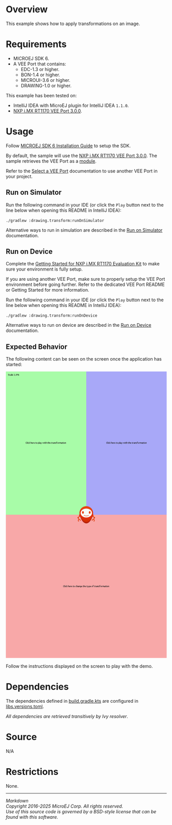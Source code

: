 # Overview

This example shows how to apply transformations on an image.

# Requirements

* MICROEJ SDK 6.
* A VEE Port that contains:
  * EDC-1.3 or higher.
  * BON-1.4 or higher.
  * MICROUI-3.6 or higher.
  * DRAWING-1.0 or higher.

This example has been tested on:

- IntelliJ IDEA with MicroEJ plugin for IntelliJ IDEA ``1.1.0``.
- [NXP i.MX RT1170 VEE Port 3.0.0](https://github.com/MicroEJ/nxp-vee-imxrt1170-evk/tree/NXPVEE-MIMXRT1170-EVK-3.0.0).

# Usage

Follow [MICROEJ SDK 6 Installation Guide](https://docs.microej.com/en/latest/SDK6UserGuide/install.html) to setup the SDK.

By default, the sample will use the
[NXP i.MX RT1170 VEE Port 3.0.0](https://github.com/MicroEJ/nxp-vee-imxrt1170-evk/tree/NXPVEE-MIMXRT1170-EVK-3.0.0).
The sample retrieves the VEE Port as a [module](https://docs.microej.com/en/latest/SDK6UserGuide/selectVeePort.html#using-a-module-dependency).

Refer to the [Select a VEE Port](https://docs.microej.com/en/latest/SDK6UserGuide/selectVeePort.html) 
documentation to use another VEE Port in your project.

## Run on Simulator

Run the following command in your IDE
(or click the ``Play`` button next to the line
below when opening this README in IntelliJ IDEA):

`./gradlew :drawing.transform:runOnSimulator`

Alternative ways to run in simulation are described in the [Run on Simulator](https://docs.microej.com/en/latest/SDK6UserGuide/runOnSimulator.html) documentation.

## Run on Device

Complete the [Getting Started for NXP i.MX RT1170 Evaluation Kit](https://docs.microej.com/en/latest/SDK6UserGuide/gettingStartedIMXRT1170.html)
to make sure your environment is fully setup.

If you are using another VEE Port, make sure to properly setup the VEE Port environment
before going further. Refer to the dedicated VEE Port README or Getting Started for more information.

Run the following command in your IDE
(or click the ``Play`` button next to the line
below when opening this README in IntelliJ IDEA):

`./gradlew :drawing.transform:runOnDevice`

Alternative ways to run on device are described in the [Run on Device](https://docs.microej.com/en/latest/SDK6UserGuide/runOnDevice.html) documentation.

## Expected Behavior

The following content can be seen on the screen once the application has started:

![img.png](images/screenshot.png)

Follow the instructions displayed on the screen to play with the demo.

# Dependencies

The dependencies defined in [build.gradle.kts](build.gradle.kts)
are configured in [libs.versions.toml](../gradle/libs.versions.toml).

_All dependencies are retrieved transitively by Ivy resolver_.

# Source

N/A

# Restrictions

None.
 
---  
_Markdown_   
_Copyright 2016-2025 MicroEJ Corp. All rights reserved._  
_Use of this source code is governed by a BSD-style license that can be found with this software._
